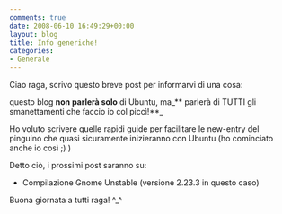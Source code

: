```yaml
---
comments: true
date: 2008-06-10 16:49:29+00:00
layout: blog
title: Info generiche!
categories:
- Generale
---
```


Ciao raga, scrivo questo breve post per informarvi di una cosa:

questo blog **non parlerà solo** di Ubuntu, ma_** parlerà di TUTTI gli smanettamenti che faccio io col piccì!**_

Ho voluto scrivere quelle rapidi guide per facilitare le new-entry del pinguino che quasi sicuramente inizieranno con Ubuntu (ho cominciato anche io così ;) )

Detto ciò, i prossimi post saranno su:



	
  * Compilazione Gnome Unstable (versione 2.23.3 in questo caso)


Buona giornata a tutti raga! ^_^
